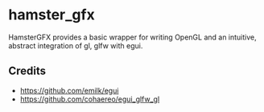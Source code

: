 # hamster_gfx
HamsterGFX provides a basic wrapper for writing OpenGL and an intuitive, abstract integration of gl, glfw with egui.
## Credits
- https://github.com/emilk/egui
- https://github.com/cohaereo/egui_glfw_gl
